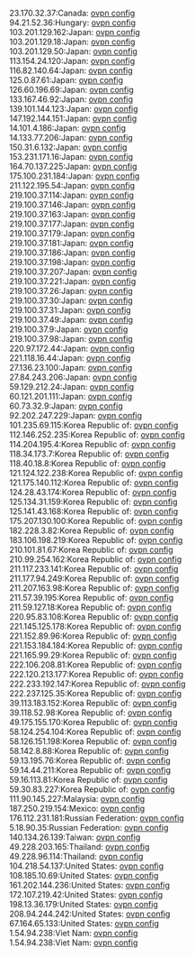 23.170.32.37:Canada: [ovpn config](vpn/23_170_32_37.ovpn)  
94.21.52.36:Hungary: [ovpn config](vpn/94_21_52_36.ovpn)  
103.201.129.162:Japan: [ovpn config](vpn/103_201_129_162.ovpn)  
103.201.129.18:Japan: [ovpn config](vpn/103_201_129_18.ovpn)  
103.201.129.50:Japan: [ovpn config](vpn/103_201_129_50.ovpn)  
113.154.24.120:Japan: [ovpn config](vpn/113_154_24_120.ovpn)  
116.82.140.64:Japan: [ovpn config](vpn/116_82_140_64.ovpn)  
125.0.87.61:Japan: [ovpn config](vpn/125_0_87_61.ovpn)  
126.60.196.69:Japan: [ovpn config](vpn/126_60_196_69.ovpn)  
133.167.46.92:Japan: [ovpn config](vpn/133_167_46_92.ovpn)  
139.101.144.123:Japan: [ovpn config](vpn/139_101_144_123.ovpn)  
147.192.144.151:Japan: [ovpn config](vpn/147_192_144_151.ovpn)  
14.101.4.186:Japan: [ovpn config](vpn/14_101_4_186.ovpn)  
14.133.77.206:Japan: [ovpn config](vpn/14_133_77_206.ovpn)  
150.31.6.132:Japan: [ovpn config](vpn/150_31_6_132.ovpn)  
153.231.171.16:Japan: [ovpn config](vpn/153_231_171_16.ovpn)  
164.70.137.225:Japan: [ovpn config](vpn/164_70_137_225.ovpn)  
175.100.231.184:Japan: [ovpn config](vpn/175_100_231_184.ovpn)  
211.122.195.54:Japan: [ovpn config](vpn/211_122_195_54.ovpn)  
219.100.37.114:Japan: [ovpn config](vpn/219_100_37_114.ovpn)  
219.100.37.146:Japan: [ovpn config](vpn/219_100_37_146.ovpn)  
219.100.37.163:Japan: [ovpn config](vpn/219_100_37_163.ovpn)  
219.100.37.177:Japan: [ovpn config](vpn/219_100_37_177.ovpn)  
219.100.37.179:Japan: [ovpn config](vpn/219_100_37_179.ovpn)  
219.100.37.181:Japan: [ovpn config](vpn/219_100_37_181.ovpn)  
219.100.37.186:Japan: [ovpn config](vpn/219_100_37_186.ovpn)  
219.100.37.198:Japan: [ovpn config](vpn/219_100_37_198.ovpn)  
219.100.37.207:Japan: [ovpn config](vpn/219_100_37_207.ovpn)  
219.100.37.221:Japan: [ovpn config](vpn/219_100_37_221.ovpn)  
219.100.37.26:Japan: [ovpn config](vpn/219_100_37_26.ovpn)  
219.100.37.30:Japan: [ovpn config](vpn/219_100_37_30.ovpn)  
219.100.37.31:Japan: [ovpn config](vpn/219_100_37_31.ovpn)  
219.100.37.49:Japan: [ovpn config](vpn/219_100_37_49.ovpn)  
219.100.37.9:Japan: [ovpn config](vpn/219_100_37_9.ovpn)  
219.100.37.98:Japan: [ovpn config](vpn/219_100_37_98.ovpn)  
220.97.172.44:Japan: [ovpn config](vpn/220_97_172_44.ovpn)  
221.118.16.44:Japan: [ovpn config](vpn/221_118_16_44.ovpn)  
27.136.23.100:Japan: [ovpn config](vpn/27_136_23_100.ovpn)  
27.84.243.206:Japan: [ovpn config](vpn/27_84_243_206.ovpn)  
59.129.212.24:Japan: [ovpn config](vpn/59_129_212_24.ovpn)  
60.121.201.111:Japan: [ovpn config](vpn/60_121_201_111.ovpn)  
60.73.32.9:Japan: [ovpn config](vpn/60_73_32_9.ovpn)  
92.202.247.229:Japan: [ovpn config](vpn/92_202_247_229.ovpn)  
101.235.69.115:Korea Republic of: [ovpn config](vpn/101_235_69_115.ovpn)  
112.146.252.235:Korea Republic of: [ovpn config](vpn/112_146_252_235.ovpn)  
114.204.195.4:Korea Republic of: [ovpn config](vpn/114_204_195_4.ovpn)  
118.34.173.7:Korea Republic of: [ovpn config](vpn/118_34_173_7.ovpn)  
118.40.18.8:Korea Republic of: [ovpn config](vpn/118_40_18_8.ovpn)  
121.124.122.238:Korea Republic of: [ovpn config](vpn/121_124_122_238.ovpn)  
121.175.140.112:Korea Republic of: [ovpn config](vpn/121_175_140_112.ovpn)  
124.28.43.174:Korea Republic of: [ovpn config](vpn/124_28_43_174.ovpn)  
125.134.31.159:Korea Republic of: [ovpn config](vpn/125_134_31_159.ovpn)  
125.141.43.168:Korea Republic of: [ovpn config](vpn/125_141_43_168.ovpn)  
175.207.130.100:Korea Republic of: [ovpn config](vpn/175_207_130_100.ovpn)  
182.228.3.82:Korea Republic of: [ovpn config](vpn/182_228_3_82.ovpn)  
183.106.198.219:Korea Republic of: [ovpn config](vpn/183_106_198_219.ovpn)  
210.101.81.67:Korea Republic of: [ovpn config](vpn/210_101_81_67.ovpn)  
210.99.254.162:Korea Republic of: [ovpn config](vpn/210_99_254_162.ovpn)  
211.117.233.141:Korea Republic of: [ovpn config](vpn/211_117_233_141.ovpn)  
211.177.94.249:Korea Republic of: [ovpn config](vpn/211_177_94_249.ovpn)  
211.207.163.98:Korea Republic of: [ovpn config](vpn/211_207_163_98.ovpn)  
211.57.39.195:Korea Republic of: [ovpn config](vpn/211_57_39_195.ovpn)  
211.59.127.18:Korea Republic of: [ovpn config](vpn/211_59_127_18.ovpn)  
220.95.83.108:Korea Republic of: [ovpn config](vpn/220_95_83_108.ovpn)  
221.145.125.178:Korea Republic of: [ovpn config](vpn/221_145_125_178.ovpn)  
221.152.89.96:Korea Republic of: [ovpn config](vpn/221_152_89_96.ovpn)  
221.153.184.184:Korea Republic of: [ovpn config](vpn/221_153_184_184.ovpn)  
221.165.99.29:Korea Republic of: [ovpn config](vpn/221_165_99_29.ovpn)  
222.106.208.81:Korea Republic of: [ovpn config](vpn/222_106_208_81.ovpn)  
222.120.213.177:Korea Republic of: [ovpn config](vpn/222_120_213_177.ovpn)  
222.233.192.147:Korea Republic of: [ovpn config](vpn/222_233_192_147.ovpn)  
222.237.125.35:Korea Republic of: [ovpn config](vpn/222_237_125_35.ovpn)  
39.113.183.152:Korea Republic of: [ovpn config](vpn/39_113_183_152.ovpn)  
39.118.52.98:Korea Republic of: [ovpn config](vpn/39_118_52_98.ovpn)  
49.175.155.170:Korea Republic of: [ovpn config](vpn/49_175_155_170.ovpn)  
58.124.254.104:Korea Republic of: [ovpn config](vpn/58_124_254_104.ovpn)  
58.126.151.198:Korea Republic of: [ovpn config](vpn/58_126_151_198.ovpn)  
58.142.8.88:Korea Republic of: [ovpn config](vpn/58_142_8_88.ovpn)  
59.13.195.76:Korea Republic of: [ovpn config](vpn/59_13_195_76.ovpn)  
59.14.44.211:Korea Republic of: [ovpn config](vpn/59_14_44_211.ovpn)  
59.16.113.81:Korea Republic of: [ovpn config](vpn/59_16_113_81.ovpn)  
59.30.83.227:Korea Republic of: [ovpn config](vpn/59_30_83_227.ovpn)  
111.90.145.227:Malaysia: [ovpn config](vpn/111_90_145_227.ovpn)  
187.250.219.154:Mexico: [ovpn config](vpn/187_250_219_154.ovpn)  
176.112.231.181:Russian Federation: [ovpn config](vpn/176_112_231_181.ovpn)  
5.18.90.35:Russian Federation: [ovpn config](vpn/5_18_90_35.ovpn)  
140.134.26.139:Taiwan: [ovpn config](vpn/140_134_26_139.ovpn)  
49.228.203.165:Thailand: [ovpn config](vpn/49_228_203_165.ovpn)  
49.228.96.114:Thailand: [ovpn config](vpn/49_228_96_114.ovpn)  
104.218.54.137:United States: [ovpn config](vpn/104_218_54_137.ovpn)  
108.185.10.69:United States: [ovpn config](vpn/108_185_10_69.ovpn)  
161.202.144.236:United States: [ovpn config](vpn/161_202_144_236.ovpn)  
172.107.219.42:United States: [ovpn config](vpn/172_107_219_42.ovpn)  
198.13.36.179:United States: [ovpn config](vpn/198_13_36_179.ovpn)  
208.94.244.242:United States: [ovpn config](vpn/208_94_244_242.ovpn)  
67.164.65.133:United States: [ovpn config](vpn/67_164_65_133.ovpn)  
1.54.94.238:Viet Nam: [ovpn config](vpn/1_54_94_238.ovpn)  
1.54.94.238:Viet Nam: [ovpn config](vpn/1_54_94_238.ovpn)  
